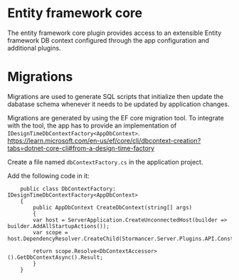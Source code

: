 ﻿# Entity framework core

The entity framework core plugin provides access to an extensible Entity framework DB context configured through the app configuration and additional plugins.


# Migrations

Migrations are used to generate SQL scripts that initialize then update the dabatase schema whenever it needs to be updated by application changes.

Migrations are generated by using the EF core migration tool. To integrate with the tool, the app has to provide an implementation of `IDesignTimeDbContextFactory<AppDbContext>`. https://learn.microsoft.com/en-us/ef/core/cli/dbcontext-creation?tabs=dotnet-core-cli#from-a-design-time-factory

Create a file named `dbContextFactory.cs` in the application project.

Add the following code in it:

        public class DbContextFactory: IDesignTimeDbContextFactory<AppDbContext>
        {
            public AppDbContext CreateDbContext(string[] args)
            {
            var host = ServerApplication.CreateUnconnectedHost(builder => builder.AddAllStartupActions());
            var scope = host.DependencyResolver.CreateChild(Stormancer.Server.Plugins.API.Constants.ApiRequestTag);

            return scope.Resolve<DbContextAccessor>().GetDbContextAsync().Result;
            }
        }